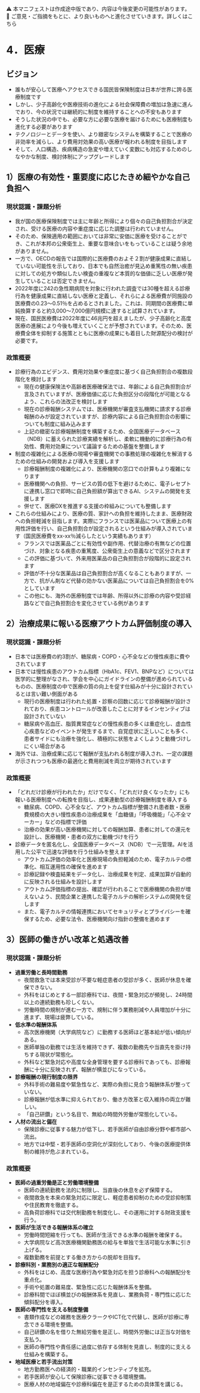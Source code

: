⚠️ 本マニフェストは作成途中版であり、内容は今後変更の可能性があります。  
💬 ご意見・ご指摘をもとに、より良いものへと進化させていきます。詳しくはこちら

# 4．医療

## ビジョン

- 誰もが安心して医療へアクセスできる国民皆保険制度は日本が世界に誇る医療制度です  
- しかし、少子高齢化や医療技術の進化による社会保障費の増加は急速に進んでおり、今の状況では継続的に制度を維持することへの不安もあります  
- そうした状況の中でも、必要な方に必要な医療を届けるためにも医療制度も進化する必要があります  
- テクノロジーとデータを使い、より緻密なシステムを構築することで医療の非効率を減らし、より費用対効果の高い医療が報われる制度を目指します  
- そして、人口構造、疾病構造の急変や増えていく変数にも対応するためのしなやかな制度、検討体制にアップグレードします

## 1）医療の有効性・重要度に応じたきめ細やかな自己負担へ

### 現状認識・課題分析

* 我が国の医療保険制度では主に年齢と所得により個々の自己負担割合が決定され、受ける医療の内容や重症度に応じた調整は行われていません。  
* そのため、保険適用の範囲においては非常に安価に医療を受けることができ、これが本邦の公衆衛生上、重要な意味合いをもっていることは疑う余地がありません。  
* 一方で、OECDの報告では国際的に医療費のおよそ２割が健康成果に直結していない可能性を示しており、日本でも自然治癒が見込め重篤性の無い疾患に対しての処方や類似したい検査の重複など本質的な価値に乏しい医療が発生していることは否定できません。  
* 2022年度に242の急性期病院を対象に行われた調査では30種を超える診療行為を健康成果に直結しない医療と定義し、それらによる医療費が同施設の医療費の0.23〜0.51％を占めるとされました。これは、同期間の医療費に単純換算すると約3,000〜7,000億円規模に達すると試算されています。  
* 現在、国民医療費は2022年度に46兆円を超えましたが、少子高齢化と高度医療の進展により今後も増えていくことが予想されています。そのため、医療費全体を抑制する施策とともに医療の成果にも着目した財源配分の検討が必要です。

### 政策概要

* 診療行為のエビデンス、費用対効果や重症度に基づく自己負担割合の複数段階化を検討します  
  * 現在の健康保険法や高齢者医療確保法では、年齢による自己負担割合が言及されていますが、医療価値に応じた負担区分の段階化が可能となるよう、これらの法改正を検討します  
  * 現在の診療報酬システムでは、医療機関が審査支払機関に請求する診療報酬のみが設定されていますが、診療内容による自己負担割合の影響についても制度に組み込みます  
  * 上記の緻密な診療報酬制度を構築するため、全国医療データベース（NDB）に蓄えられた診療実績を解析し、柔軟に機動的に診療行為の有効性、費用対効果について議論するための基盤を整備します  
* 制度の複雑化による医療の現場や審査機関での事務処理の複雑化を解消するための仕組みの開発および導入を支援します  
  * 診療報酬制度の複雑化により、医療機関の窓口での計算もより複雑になります  
  * 医療機関への負担、サービスの質の低下を避けるために、電子レセプトに連携し窓口で即時に自己負担額が算出できるAI、システムの開発を支援します  
  * 併せて、医療DXを推進する支援の枠組みについても整備します  
* これらの仕組みにより、医療の質、家計への負担を維持したまま、医療財政への負担軽減を目指します。実際にフランスでは医薬品について医療上の有用性評価を行い、自己負担割合が設定されるという仕組みが導入されています（国民医療費をxx-xx％減らしたという実績もあります）  
  * フランスでは医薬品ごとに有効性や副作用、代替治療の有無などの位置づけ、対象となる疾患の重篤度、公衆衛生上の意義などで区分されます  
  * この評価に基づいて、外来用医薬品の自己負担割合が段階的に設定されます  
  * 評価が不十分な医薬品は自己負担割合が高くなることもありますが、一方で、抗がん剤など代替の効かない医薬品については自己負担割合を0%としています  
  * この他にも、海外の医療制度では年齢、所得以外に診療の内容や受診経路などで自己負担割合を変化させている例があります

## 

## 2）治療成果に報いる医療アウトカム評価制度の導入

### 現状認識・課題分析

* 日本では医療費の約3割が、糖尿病・COPD・心不全などの慢性疾患に費やされています  
* 日本では慢性疾患のアウトカム指標（HbA1c、FEV1、BNPなど）については医学的に整理がなされ、学会を中心にガイドラインの整備が進められているものの、医療制度の中で医療の質の向上を促す仕組みが十分に設計されているとは言い難い側面がある  
  * 現行の医療制度は行われた処置・診察の回数に応じて診療報酬が設計されており、疾患コントロールが改善したことに対するインセンティブは設計されていない  
  * 糖尿病や高血圧、脂質異常症などの慢性疾患の多くは重症化し、虚血性心疾患などのイベントが発生するまで、自覚症状に乏しいことも多く、患者サイドにも治療を強化し、積極的に状態をよくしようと動機づけしにくい場合がある  
* 海外では、治療成果に応じて報酬が支払われる制度が導入され、一定の課題が示されつつも医療の最適化と費用削減を両立が期待されています

### 政策概要

* 「どれだけ診療が行われたか」だけでなく、「どれだけ良くなったか」にも報いる医療制度への転換を目指し、成果連動型の診療報酬制度を導入する  
  * 糖尿病、COPD、心不全など、アウトカム指標が整備され患者数・医療費規模の大きい慢性疾患の治療成果を「血糖値」「呼吸機能」「心不全マーカー」などの指標で評価  
  * 治療の効果が高い医療機関に対しての報酬加算、患者に対しての還元を設計し、医療機関・患者の双方に動機づけを行う  
* 診療データを匿名化し、全国医療データベース（NDB）で一元管理。AIを活用した公平で迅速な評価を行う仕組みを整えます  
  * アウトカム評価の効率化と医療現場の負担軽減のため、電子カルテの標準化、相互運用性の確保を進めます  
  * 診療記録や検査結果をデータ化し、治療成果を判定、成果加算が自動的に反映される仕組みを設計します  
  * アウトカム評価指標の提出、確認が行われることで医療機関の負担が増えないよう、民間企業と連携した電子カルテの解析システムの開発を促します  
  * また、電子カルテの情報連携においてセキュリティとプライバシーを確保するため、必要な法令、医療機関向け指針の整備を進めます
## 3）医師の働きがい改革と処遇改善

### 現状認識・課題分析

*   **過重労働と長時間勤務**
    *   夜間救急では本来受診が不要な軽症患者の受診が多く、医師が休息を確保できない。
    *   外科をはじめとする一部診療科では、夜間・緊急対応が頻発し、24時間以上の連続勤務も珍しくない。
    *   労働時間の規制が進む一方で、規制に伴う業務削減や人員増加が十分に進まず、現場は疲弊している。
*   **低水準の報酬体系**
    *   高次医療機関（大学病院など）に勤務する医師ほど基本給が低い傾向がある。
    *   医師単独の勤務では生活を維持できず、複数の勤務先や当直先を掛け持ちする現状が常態化。
    *   外科など緊急対応や高度な全身管理を要する診療科であっても、診療報酬に十分に反映されず、報酬が横並びになっている。
*   **診療報酬の現行制度の限界**
    *   外科手術の難易度や緊急性など、実際の負担に見合う報酬体系が整っていない。
    *   診療報酬が低水準に抑えられており、働き方改革と収入維持の両立が難しい。
    *   「自己研鑽」という名目で、無給の時間外労働が常態化している。
*   **人材の流出と偏在**
    *   保険診療に従事する魅力が低下し、若手医師が自由診療分野や都市部へ流出。
    *   地方では中堅・若手医師の空洞化が深刻化しており、今後の医療提供体制の維持が危ぶまれている。

### 政策概要

*   **医師の過重労働是正と労働環境整備**
    *   医師の連続勤務を法的に制限し、当直後の休息を必ず保障する。
    *   夜間救急を本来の緊急対応に限定し、軽症患者抑制のための受診抑制策や住民教育を徹底する。
    *   高負荷診療科では交代制勤務を制度化し、その運用に対する財政支援を行う。
*   **医師が生活できる報酬体系の確立**
    *   労働時間短縮を行っても、医師が生活できる水準の報酬を確保する。
    *   大学病院など高次医療機関勤務医の給与を単独で生活可能な水準に引き上げる。
    *   複数勤務を前提とする働き方からの脱却を目指す。
*   **診療科別・業務別の適正な報酬配分**
    *   外科をはじめ、高度な医療行為や緊急対応を担う診療科への報酬配分を重点化。
    *   手術や処置の難易度、緊急性に応じた報酬体系を整備。
    *   診療科間でほぼ横並びの報酬体系を見直し、業務負荷・専門性に応じた傾斜配分を導入。
*   **医師の専門性を支える制度整備**
    *   書類作成などの雑務を医療クラークやICT化で代替し、医師が診療に専念できる環境を整備。
    *   自己研鑽の名を借りた無給労働を是正し、時間外労働には正当な対価を支払う。
    *   医師の専門性や責任感に過度に依存する体制を見直し、制度的に支える仕組みを構築する。
*   **地域医療と若手流出対策**
    *   地方勤務医への経済的・職業的インセンティブを拡充。
    *   若手医師が安心して保険診療に従事できる環境整備。
    *   医療人材の地域偏在や診療科偏在を是正するための具体策を講じる。